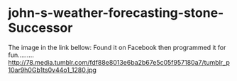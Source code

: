 # john-s-weather-forecasting-stone-Successor
The image in the link bellow: Found it on Facebook then programmed it for fun.........
http://78.media.tumblr.com/fdf88e8013e6ba2b67e5c05f957180a7/tumblr_p10ar9h0Gb1ts0v44o1_1280.jpg

